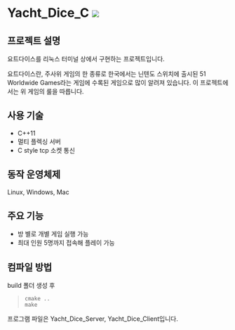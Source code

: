 <h1> Yacht_Dice_C <a href="https://github.com/dongcheolpark/Yacht_Dice_C/blob/master/LICENSE"><img src="https://img.shields.io/badge/license-MIT-4aaa4a"></a></h1>

## 프로젝트 설명

요트다이스를 리눅스 터미널 상에서 구현하는 프로젝트입니다.

요트다이스란, 주사위 게임의 한 종류로 한국에서는 닌텐도 스위치에 출시된 51 Worldwide Games라는 게임에 수록된 게임으로 많이 알려져 있습니다. 이 프로젝트에서는 위 게임의 룰을 따릅니다. 

## 사용 기술
 - C++11
 - 멀티 플렉싱 서버
 - C style tcp 소켓 통신 

## 동작 운영체제
Linux, Windows, Mac

## 주요 기능
- 방 별로 개별 게임 실행 가능
- 최대 인원 5명까지 접속해 플레이 가능

## 컴파일 방법
build 폴더 생성 후 
> ```
> cmake ..
> make 
> ```
프로그램 파일은 Yacht_Dice_Server, Yacht_Dice_Client입니다.


